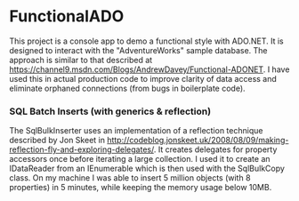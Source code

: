 # FunctionalADO
This project is a console app to demo a functional style with ADO.NET.  It is designed to interact with the "AdventureWorks" sample database.  The approach is similar to that described at https://channel9.msdn.com/Blogs/AndrewDavey/Functional-ADONET.  I have used this in actual production code to improve clarity of data access and eliminate orphaned connections (from bugs in boilerplate code).
### SQL Batch Inserts (with generics & reflection)
The SqlBulkInserter uses an implementation of a reflection technique described by Jon Skeet in http://codeblog.jonskeet.uk/2008/08/09/making-reflection-fly-and-exploring-delegates/.  It creates delegates for property accessors once before iterating a large collection.  I used it to create an IDataReader from an IEnumerable<T> which is then used with the SqlBulkCopy class.  On my machine I was able to insert 5 million objects (with 8 properties) in 5 minutes, while keeping the memory usage below 10MB.
